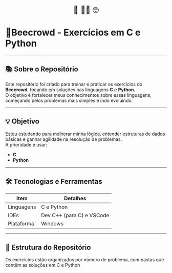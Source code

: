 <p align="center" style="font-size: 1.5rem;">
  🌸 👩‍💻 🤓
</p>

# 🚀Beecrowd - Exercícios em C e Python

---

## 📚 Sobre o Repositório

Este repositório foi criado para treinar e praticar os exercícios do **Beecrowd**, focando em soluções nas linguagens **C** e **Python**.  
O objetivo é fortalecer meus conhecimentos sobre essas linguagens, começando pelos problemas mais simples e indo evoluindo.


---

## 💡 Objetivo

Estou estudando para melhorar minha lógica, entender estruturas de dados básicas e ganhar agilidade na resolução de problemas.  
A prioridade é usar:

- **C**
- **Python**

---

## 🛠️ Tecnologias e Ferramentas

| Item            | Detalhes                      |
|-----------------|------------------------------|
| Linguagens      | C  e Python  |
| IDEs            | Dev C++ (para C) e VSCode    |
| Plataforma      | Windows                      |

---

## 📂 Estrutura do Repositório

Os exercícios estão organizados por número de problema, com pastas que contêm as soluções em C e Python



